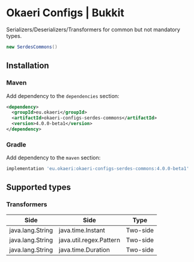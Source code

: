 # Okaeri Configs | Bukkit

Serializers/Deserializers/Transformers for common but not mandatory types.

```java
new SerdesCommons()
```

## Installation
### Maven
Add dependency to the `dependencies` section:
```xml
<dependency>
  <groupId>eu.okaeri</groupId>
  <artifactId>okaeri-configs-serdes-commons</artifactId>
  <version>4.0.0-beta1</version>
</dependency>
```
### Gradle
Add dependency to the `maven` section:
```groovy
implementation 'eu.okaeri:okaeri-configs-serdes-commons:4.0.0-beta1'
```

## Supported types

### Transformers

| Side | Side | Type |
|-|-|-|
| java.lang.String | java.time.Instant | Two-side |
| java.lang.String | java.util.regex.Pattern | Two-side |
| java.lang.String | java.time.Duration | Two-side |
